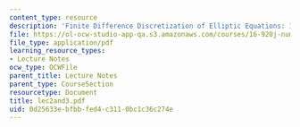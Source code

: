 ```yaml
---
content_type: resource
description: 'Finite Difference Discretization of Elliptic Equations: 1D Problem'
file: https://ol-ocw-studio-app-qa.s3.amazonaws.com/courses/16-920j-numerical-methods-for-partial-differential-equations-sma-5212-spring-2003/0d25633ebfbbfed4c3110bc1c36c274e_lec2and3.pdf
file_type: application/pdf
learning_resource_types:
- Lecture Notes
ocw_type: OCWFile
parent_title: Lecture Notes
parent_type: CourseSection
resourcetype: Document
title: lec2and3.pdf
uid: 0d25633e-bfbb-fed4-c311-0bc1c36c274e
---
```

